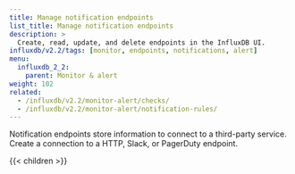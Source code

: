```yaml
---
title: Manage notification endpoints
list_title: Manage notification endpoints
description: >
  Create, read, update, and delete endpoints in the InfluxDB UI.
influxdb/v2.2/tags: [monitor, endpoints, notifications, alert]
menu:
  influxdb_2_2:
    parent: Monitor & alert
weight: 102
related:
  - /influxdb/v2.2/monitor-alert/checks/
  - /influxdb/v2.2/monitor-alert/notification-rules/
---
```


Notification endpoints store information to connect to a third-party service.
Create a connection to a HTTP, Slack, or PagerDuty endpoint.

{{< children >}}
